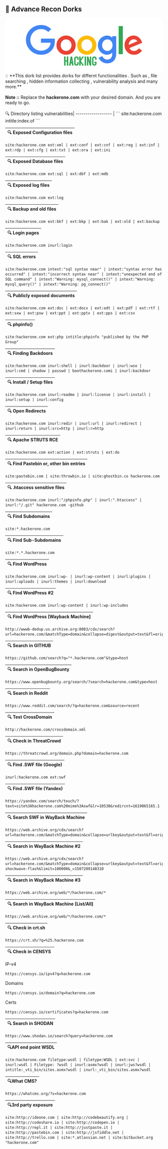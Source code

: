 ## 🚦 Advance Recon Dorks ##
<img src="https://raw.githubusercontent.com/frozenflame00001/Recon_monster/main/assets/images%20(1).png">
💡 **This dork list provides dorks for differnt functionalities . Such as , file searching , hidden information collecting , vulnerability analysis and many more.**
<br><br>
<b>Note ::</b> Replace the <b>hackerone.com</b> with your desired domain. And you are ready to go.
<br><br>
🔍 Directory listing vulnerabilities|
------------------ | 
```
site:hackerone.com intitle:index.of
```

🔍 Exposed Configuration files|
------------------ | 
```
site:hackerone.com ext:xml | ext:conf | ext:cnf | ext:reg | ext:inf | ext:rdp | ext:cfg | ext:txt | ext:ora | ext:ini
```

🔍 Exposed Database files|
------------------ | 
```
site:hackerone.com ext:sql | ext:dbf | ext:mdb
```

🔍 Exposed log files|
------------------ | 
```
site:hackerone.com ext:log
```

🔍 Backup and old files|
------------------ | 
```
site:hackerone.com ext:bkf | ext:bkp | ext:bak | ext:old | ext:backup
```

🔍 Login pages|
------------------ | 
```
site:hackerone.com inurl:login
```

🔍 SQL errors|
------------------ | 
```
site:hackerone.com intext:"sql syntax near" | intext:"syntax error has occurred" | intext:"incorrect syntax near" | intext:"unexpected end of SQL command" | intext:"Warning: mysql_connect()" | intext:"Warning: mysql_query()" | intext:"Warning: pg_connect()"
```

🔍 Publicly exposed documents|
------------------ | 
```
site:hackerone.com ext:doc | ext:docx | ext:odt | ext:pdf | ext:rtf | ext:sxw | ext:psw | ext:ppt | ext:pptx | ext:pps | ext:csv
```

🔍 phpinfo()|
------------------ | 
```
site:hackerone.com ext:php intitle:phpinfo "published by the PHP Group"
```

🔍 Finding Backdoors|
------------------ | 
```
site:hackerone.com inurl:shell | inurl:backdoor | inurl:wso | inurl:cmd | shadow | passwd | boothackerone.comi | inurl:backdoor
```

🔍 Install / Setup files|
------------------ | 
```
site:hackerone.com inurl:readme | inurl:license | inurl:install | inurl:setup | inurl:config
```

🔍 Open Redirects|
------------------ | 
```
site:hackerone.com inurl:redir | inurl:url | inurl:redirect | inurl:return | inurl:src=http | inurl:r=http
```

🔍 Apache STRUTS RCE|
------------------ | 
```
site:hackerone.com ext:action | ext:struts | ext:do
```

🔍 Find Pastebin or, other bin entries|
------------------ | 
```
site:pastebin.com | site:throwbin.io | site:ghostbin.co hackerone.com
```

🔍 .htaccess sensitive files|
------------------ | 
```
site:hackerone.com inurl:"/phpinfo.php" | inurl:".htaccess" | inurl:"/.git" hackerone.com -github
```

🔍 Find Subdomains|
------------------ | 
```
site:*.hackerone.com
```

🔍 Find Sub-Subdomains|
------------------ | 
```
site:*.*.hackerone.com
```

🔍 Find WordPress|
------------------ | 
```
site:hackerone.com inurl:wp- | inurl:wp-content | inurl:plugins | inurl:uploads | inurl:themes | inurl:download
```

🔍 Find WordPress #2|
------------------ | 
```
site:hackerone.com inurl:wp-content | inurl:wp-includes
```

🔍 Find WordPress [Wayback Machine]|
------------------ | 
```
http://wwwb-dedup.us.archive.org:8083/cdx/search?url=hackerone.com/&matchType=domain&collapse=digest&output=text&fl=original,timestamp&filter=urlkey:.*wp[-].*&limit=1000000&xx=
```

🔍 Search in GITHUB|
------------------ | 
```
https://github.com/search?q="*.hackerone.com"&type=host
```

🔍 Search in OpenBugBounty|
------------------ | 
```
https://www.openbugbounty.org/search/?search=hackerone.com&type=host
```

🔍 Search in Reddit|
------------------ | 
```
https://www.reddit.com/search/?q=hackerone.com&source=recent
```

🔍 Test CrossDomain|
------------------ | 
```
http://hackerone.com/crossdomain.xml
```

🔍 Check in ThreatCrowd|
------------------ | 
```
https://threatcrowd.org/domain.php?domain=hackerone.com
```

🔍 Find .SWF file (Google)|
------------------ | 
```
inurl:hackerone.com ext:swf
```

🔍 Find .SWF file (Yandex)|
------------------ | 
```
https://yandex.com/search/touch/?text=site%3Ahackerone.com%20mime%3Aswf&lr=10530&redircnt=1619065165.1
```

🔍 Search SWF in WayBack Machine|
------------------ | 
```
https://web.archive.org/cdx/search?url=hackerone.com/&matchType=domain&collapse=urlkey&output=text&fl=original&filter=urlkey:.*swf&limit=100000&_=1507209148310
```

🔍 Search in WayBack Machine #2|
------------------ | 
```
https://web.archive.org/cdx/search?url=hackerone.com/&matchType=domain&collapse=urlkey&output=text&fl=original&filter=mimetype:application/x-shockwave-flash&limit=100000&_=1507209148310
```

🔍 Search in WayBack Machine #3|
------------------ | 
```
https://web.archive.org/web/*/hackerone.com/*
```

🔍 Search in WayBack Machine [List/All]|
------------------ | 
```
https://web.archive.org/web/*/hackerone.com/*
```

🔍 Check in crt.sh|
------------------ | 
```
https://crt.sh/?q=%25.hackerone.com
```

🔍 Check in CENSYS |
------------------ | 

IP-v4
```
https://censys.io/ipv4?q=hackerone.com
```
Domains
```
https://censys.io/domain?q=hackerone.com
```
Certs
```
https://censys.io/certificates?q=hackerone.com
```

🔍 Search in SHODAN|
------------------ | 
```
https://www.shodan.io/search?query=hackerone.com
```

🔍API end point WSDL|
------------------ |
```
site:hackerone.com filetype:wsdl | filetype:WSDL | ext:svc | inurl:wsdl | Filetype: ?wsdl | inurl:asmx?wsdl | inurl:jws?wsdl | intitle:_vti_bin/sites.asmx?wsdl | inurl:_vti_bin/sites.asmx?wsdl
```

🔍What CMS? |
----------------- |
```
https://whatcms.org/?s=hackerone.com
```

🔍3rd party exposure|
----------------- |
```
site:http://ideone.com | site:http://codebeautify.org | site:http://codeshare.io | site:http://codepen.io | site:http://repl.it | site:http://justpaste.it | site:http://pastebin.com | site:http://jsfiddle.net | site:http://trello.com | site:*.atlassian.net | site:bitbucket.org "hackerone.com"
```

